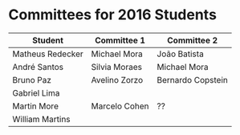 # Committees for 2016 Students

| Student | Committee 1 | Committee 2 |
| -------- | ------ | ----- |
| Matheus Redecker | Michael Mora | João Batista |
| André Santos | Silvia Moraes  | Michael Mora       |
| Bruno Paz  | Avelino Zorzo | Bernardo Copstein   | 
| Gabriel Lima |   |    |
| Martin More | Marcelo Cohen | ?? | 
| William Martins |   |    |

